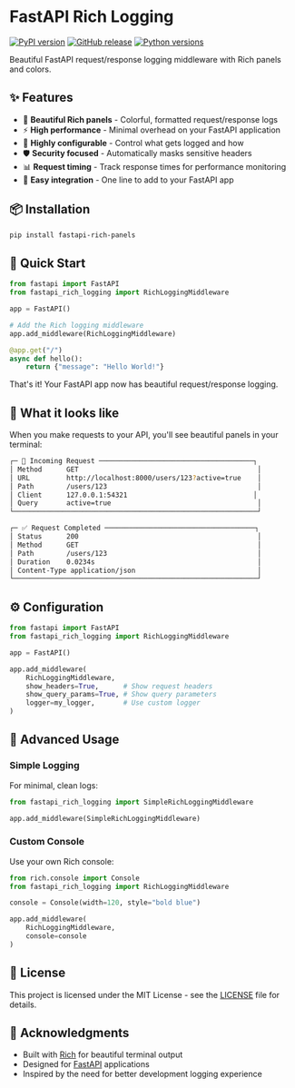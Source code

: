 # FastAPI Rich Logging

[![PyPI version](https://img.shields.io/pypi/v/fastapi-rich-panels.svg)](https://pypi.org/project/fastapi-rich-panels/)
[![GitHub release](https://img.shields.io/github/v/release/Danish903/fastapi-rich-panels.svg)](https://github.com/Danish903/fastapi-rich-panels/releases/latest)
[![Python versions](https://img.shields.io/pypi/pyversions/fastapi-rich-panels.svg)](https://pypi.org/project/fastapi-rich-panels/)

Beautiful FastAPI request/response logging middleware with Rich panels and colors.

## ✨ Features

- 🎨 **Beautiful Rich panels** - Colorful, formatted request/response logs
- ⚡ **High performance** - Minimal overhead on your FastAPI application  
- 🔧 **Highly configurable** - Control what gets logged and how
- 🛡️ **Security focused** - Automatically masks sensitive headers
- 📊 **Request timing** - Track response times for performance monitoring
- 🎯 **Easy integration** - One line to add to your FastAPI app

## 📦 Installation

```bash
pip install fastapi-rich-panels
```

## 🚀 Quick Start

```python
from fastapi import FastAPI
from fastapi_rich_logging import RichLoggingMiddleware

app = FastAPI()

# Add the Rich logging middleware
app.add_middleware(RichLoggingMiddleware)

@app.get("/")
async def hello():
    return {"message": "Hello World!"}
```

That's it! Your FastAPI app now has beautiful request/response logging.

## 🎨 What it looks like

When you make requests to your API, you'll see beautiful panels in your terminal:

```sh
┌─ 🚀 Incoming Request ──────────────────────────────────────┐
│ Method      GET                                            │
│ URL         http://localhost:8000/users/123?active=true    │
│ Path        /users/123                                     │
│ Client      127.0.0.1:54321                               │
│ Query       active=true                                    │
└────────────────────────────────────────────────────────────┘

┌─ ✅ Request Completed ─────────────────────────────────────┐
│ Status      200                                            │
│ Method      GET                                            │
│ Path        /users/123                                     │
│ Duration    0.0234s                                        │
│ Content-Type application/json                              │
└────────────────────────────────────────────────────────────┘
```

## ⚙️ Configuration

```python
from fastapi import FastAPI
from fastapi_rich_logging import RichLoggingMiddleware

app = FastAPI()

app.add_middleware(
    RichLoggingMiddleware,
    show_headers=True,      # Show request headers
    show_query_params=True, # Show query parameters
    logger=my_logger,       # Use custom logger
)
```

## 📝 Advanced Usage

### Simple Logging

For minimal, clean logs:

```python
from fastapi_rich_logging import SimpleRichLoggingMiddleware

app.add_middleware(SimpleRichLoggingMiddleware)
```

### Custom Console

Use your own Rich console:

```python
from rich.console import Console
from fastapi_rich_logging import RichLoggingMiddleware

console = Console(width=120, style="bold blue")

app.add_middleware(
    RichLoggingMiddleware,
    console=console
)
```

## 📄 License

This project is licensed under the MIT License - see the [LICENSE](LICENSE) file for details.

## 🙏 Acknowledgments

- Built with [Rich](https://github.com/Textualize/rich) for beautiful terminal output
- Designed for [FastAPI](https://github.com/tiangolo/fastapi) applications
- Inspired by the need for better development logging experience
